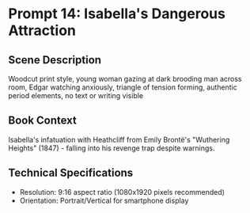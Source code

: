 # Prompt 14: Isabella's Dangerous Attraction

## Scene Description
Woodcut print style, young woman gazing at dark brooding man across room, Edgar watching anxiously, triangle of tension forming, authentic period elements, no text or writing visible

## Book Context
Isabella's infatuation with Heathcliff from Emily Brontë's "Wuthering Heights" (1847) - falling into his revenge trap despite warnings.

## Technical Specifications
- Resolution: 9:16 aspect ratio (1080x1920 pixels recommended)
- Orientation: Portrait/Vertical for smartphone display